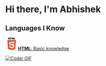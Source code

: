 # Hi there, I'm Abhishek 

## Languages I Know
<a href="https://www.w3.org/html/" target="_blank" rel="noreferrer"> <img src="https://raw.githubusercontent.com/devicons/devicon/master/icons/html5/html5-original-wordmark.svg" alt="html5" width="40" height="40"/>**HTML**: Basic knowledge

<img alt="Coder GIF" height=250 width=350 src="https://cdn.dribbble.com/users/730703/screenshots/6581243/avento.gif" />
